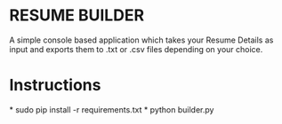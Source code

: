 RESUME BUILDER
=============

A simple console based application which takes your Resume Details as input and exports them to .txt or .csv files depending on your choice.

<h1>Instructions</h1>
* sudo pip install -r requirements.txt
* python builder.py
